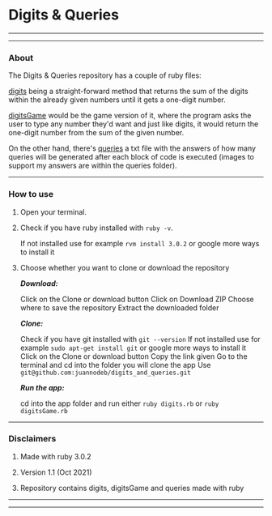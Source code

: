 # Digits & Queries
---
---
### About

The Digits & Queries repository has a couple of ruby files:

[digits](https://github.com/juannodeb/digits_and_queries/blob/master/digits.rb) being a straight-forward method that returns the sum of the digits within the already given numbers until it gets a one-digit number.

[digitsGame](https://github.com/juannodeb/digits_and_queries/blob/master/digitsGame.rb) would be the game version of it, where the program asks the user to type any number they'd want and just like digits, it would return the one-digit number from the sum of the given number.

On the other hand, there's [queries](https://github.com/juannodeb/digits_and_queries/blob/master/queries.txt) a txt file with the answers of how many queries will be generated after each block of code is executed (images to support my answers are within the queries folder).

---

### How to use

1. Open your terminal.

2. Check if you have ruby installed with `ruby -v`.

   If not installed use for example `rvm install 3.0.2` or google more ways to install it

3. Choose whether you want to clone or download the repository

   ***Download:***

   Click on the Clone or download button
   Click on Download ZIP
   Choose where to save the repository
   Extract the downloaded folder

   ***Clone:***

   Check if you have git installed with `git --version`
   If not installed use for example `sudo apt-get install git` or google more ways to install it
   Click on the Clone or download button
   Copy the link given
   Go to the terminal and cd into the folder you will clone the app
   Use `git@github.com:juannodeb/digits_and_queries.git`

   ***Run the app:***

   cd into the app folder and run either
   `ruby digits.rb` or `ruby digitsGame.rb`
---

### Disclaimers

1. Made with ruby 3.0.2

2. Version 1.1 (Oct 2021)

3. Repository contains digits, digitsGame and queries made with ruby

---
---
